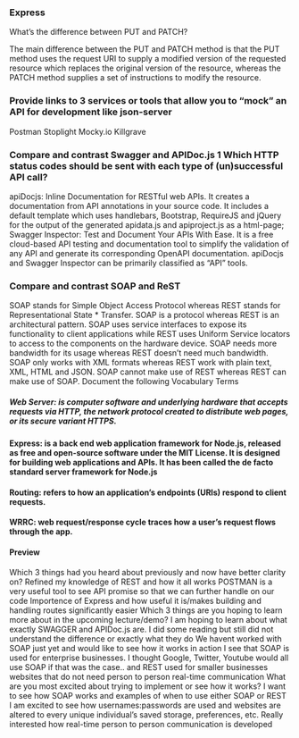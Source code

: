 ### Express
What’s the difference between PUT and PATCH?

The main difference between the PUT and PATCH method is that the PUT method uses the request URI to supply a modified version of the requested resource which replaces the original version of the resource, whereas the PATCH method supplies a set of instructions to modify the resource.

### Provide links to 3 services or tools that allow you to “mock” an API for development like json-server

Postman
Stoplight
Mocky.io
Killgrave
### Compare and contrast Swagger and APIDoc.js 1 Which HTTP status codes should be sent with each type of (un)successful API call?

apiDocjs: Inline Documentation for RESTful web APIs. It creates a documentation from API annotations in your source code. It includes a default template which uses handlebars, Bootstrap, RequireJS and jQuery for the output of the generated apidata.js and apiproject.js as a html-page; Swagger Inspector: Test and Document Your APIs With Ease. It is a free cloud-based API testing and documentation tool to simplify the validation of any API and generate its corresponding OpenAPI documentation. apiDocjs and Swagger Inspector can be primarily classified as “API” tools.

### Compare and contrast SOAP and ReST

SOAP stands for Simple Object Access Protocol whereas REST stands for Representational State * Transfer.
SOAP is a protocol whereas REST is an architectural pattern.
SOAP uses service interfaces to expose its functionality to client applications while REST uses Uniform Service locators to access to the components on the hardware device.
SOAP needs more bandwidth for its usage whereas REST doesn’t need much bandwidth.
SOAP only works with XML formats whereas REST work with plain text, XML, HTML and JSON.
SOAP cannot make use of REST whereas REST can make use of SOAP.
Document the following Vocabulary Terms

##### Web Server: is computer software and underlying hardware that accepts requests via HTTP, the network protocol created to distribute web pages, or its secure variant HTTPS.

#### Express: is a back end web application framework for Node.js, released as free and open-source software under the MIT License. It is designed for building web applications and APIs. It has been called the de facto standard server framework for Node.js

#### Routing: refers to how an application’s endpoints (URIs) respond to client requests.

#### WRRC: web request/response cycle traces how a user’s request flows through the app.


#### Preview 
Which 3 things had you heard about previously and now have better clarity on?
Refined my knowledge of REST and how it all works
POSTMAN is a very useful tool to see API promise so that we can further handle on our code
Importence of Express and how useful it is/makes building and handling routes significantly easier
Which 3 things are you hoping to learn more about in the upcoming lecture/demo?
I am hoping to learn about what exactly SWAGGER and APIDoc.js are. I did some reading but still did not understand the difference or exactly what they do
We havent worked with SOAP just yet and would like to see how it works in action
I see that SOAP is used for enterprise businesses. I thought Google, Twitter, Youtube would all use SOAP if that was the case.. and REST used for smaller businesses websites that do not need person to person real-time communication
What are you most excited about trying to implement or see how it works?
I want to see how SOAP works and examples of when to use either SOAP or REST
I am excited to see how usernames:passwords are used and websites are altered to every unique individual’s saved storage, preferences, etc.
Really interested how real-time person to person communication is developed